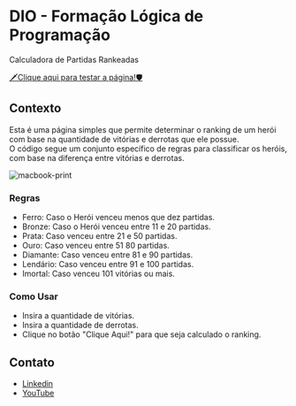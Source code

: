 # DIO - Formação Lógica de Programação
Calculadora de Partidas Rankeadas

[🗡️Clique aqui para testar a página!🛡️](https://tnlima.github.io/dio-logica-desafio02/)

## Contexto
Esta é uma página simples que permite determinar o ranking de um herói com base na quantidade de vitórias e derrotas que ele possue.<br>O código segue um conjunto específico de regras para classificar os heróis, com base na diferença entre vitórias e derrotas.

![macbook-print](https://github.com/TnLima/dio-logica-desafio02/blob/main/images/macbook.png)

### Regras
- Ferro: Caso o Herói venceu menos que dez partidas.
- Bronze: Caso o Herói venceu entre 11 e 20 partidas.
- Prata: Caso venceu entre 21 e 50 partidas.
- Ouro: Caso venceu entre 51 80 partidas.
- Diamante: Caso venceu entre 81 e 90 partidas.
- Lendário: Caso venceu entre 91 e 100 partidas.
- Imortal: Caso venceu 101 vitórias ou mais.

### Como Usar

- Insira a quantidade de vitórias.
- Insira a quantidade de derrotas.
- Clique no botão "Clique Aqui!" para que seja calculado o ranking.
## Contato

 - [Linkedin](https://www.linkedin.com/in/thiago-de-lima-980977134/)
 - [YouTube](https://www.youtube.com/@thi-lima)